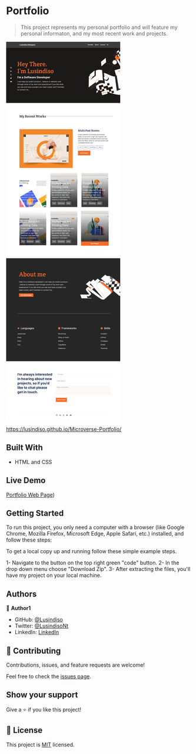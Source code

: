 # Portfolio

> This project represents my personal portfolio and will feature my personal informaton, and my most recent work and projects.

![screenshot](./desktop_screenshot.png)


https://lusindiso.github.io/Microverse-Portfolio/

## Built With

- HTML and CSS

## Live Demo

[Portfolio Web Page](https://lusindiso.github.io/Microverse-Portfolio/))

## Getting Started
To run this project, you only need a computer with a browser (like Google Chrome, Mozilla Firefox, Microsoft Edge, Apple Safari, etc.) installed, and follow these steps:

To get a local copy up and running follow these simple example steps.

1- Navigate to the button on the top right green "code" button.
2- In the drop down menu choose "Download Zip".
3- After extracting the files, you'll have my project on your local machine.

## Authors

👤 **Author1**

- GitHub: [@Lusindiso](https://github.com/Lusindiso)
- Twitter: [@LusindisoNt](https://twitter.com/LusindisoNt)
- LinkedIn: [LinkedIn](https://www.linkedin.com/in/lusindisontanjana/)

## 🤝 Contributing

Contributions, issues, and feature requests are welcome!

Feel free to check the [issues page](../../issues/).

## Show your support

Give a ⭐️ if you like this project!

## 📝 License

This project is [MIT](./MIT.md) licensed.
